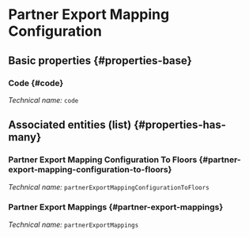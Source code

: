 #  Partner Export Mapping Configuration
<!--- THIS FILE IS GENERATED PLEASE DO NOT EDIT IT DIRECTLY --->



<OH code="partnerExportMappingConfiguration"/>


## Basic properties {#properties-base}

### Code {#code}



*Technical name:* ```code```
<PH code="partnerExportMappingConfiguration:code"/>




## Associated entities (list) {#properties-has-many}

###  Partner Export Mapping Configuration To Floors {#partner-export-mapping-configuration-to-floors}



*Technical name:* ```partnerExportMappingConfigurationToFloors```
<PH code="partnerExportMappingConfiguration:partnerExportMappingConfigurationToFloors"/>

###  Partner Export Mappings {#partner-export-mappings}



*Technical name:* ```partnerExportMappings```
<PH code="partnerExportMappingConfiguration:partnerExportMappings"/>




